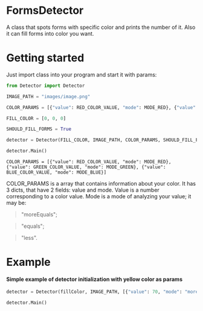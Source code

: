 # FormsDetector
A class that spots forms with specific color and prints the number of it.
Also it can fill forms into color you want.

# Getting started

Just import class into your program and start it with params:

```python
from Detector import Detector

IMAGE_PATH = "images/image.png"

COLOR_PARAMS = [{"value": RED_COLOR_VALUE, "mode": MODE_RED}, {"value": GREEN_COLOR_VALUE, "mode": MODE_GREEN}, {"value": BLUE_COLOR_VALUE, "mode": MODE_BLUE}]

FILL_COLOR = [0, 0, 0]

SHOULD_FILL_FORMS = True

detector = Detector(FILL_COLOR, IMAGE_PATH, COLOR_PARAMS, SHOULD_FILL_FORMS)

detector.Main()
```

```
COLOR_PARAMS = [{"value": RED_COLOR_VALUE, "mode": MODE_RED}, {"value": GREEN_COLOR_VALUE, "mode": MODE_GREEN}, {"value": BLUE_COLOR_VALUE, "mode": MODE_BLUE}]
```

COLOR_PARAMS is a array that contains information about your color.
It has 3 dicts, that have 2 fields: value and mode.
Value is a number corresponding to a color value.
Mode is a mode of analyzing your value; it may be:
> "moreEquals";

> "equals"; 

> "less".

# Example
#### Simple example of detector initialization with yellow color as params

```python
detector = Detector(fillColor, IMAGE_PATH, [{"value": 70, "mode": "moreEquals"}, {"value": 70, "mode": "moreEquals"}, {"value": 150, "mode": "less"}], True)

detector.Main()
```

